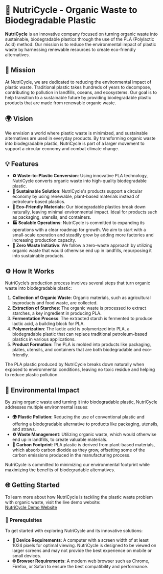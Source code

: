 # 🌱 NutriCycle - Organic Waste to Biodegradable Plastic

**NutriCycle** is an innovative company focused on turning organic waste into sustainable, biodegradable plastics through the use of the PLA (Polylactic Acid) method. Our mission is to reduce the environmental impact of plastic waste by harnessing renewable resources to create eco-friendly alternatives.

## 🚀 Mission

At NutriCycle, we are dedicated to reducing the environmental impact of plastic waste. Traditional plastic takes hundreds of years to decompose, contributing to pollution in landfills, oceans, and ecosystems. Our goal is to help transition to a sustainable future by providing biodegradable plastic products that are made from renewable organic waste.

## 🌍 Vision

We envision a world where plastic waste is minimized, and sustainable alternatives are used in everyday products. By transforming organic waste into biodegradable plastic, NutriCycle is part of a larger movement to support a circular economy and combat climate change.

## 💡 Features

- **♻️ Waste-to-Plastic Conversion**: Using innovative PLA technology, NutriCycle converts organic waste into high-quality biodegradable plastic.
- **🌱 Sustainable Solution**: NutriCycle's products support a circular economy by using renewable, plant-based materials instead of petroleum-based plastics.
- **🌿 Eco-Friendly Materials**: Our biodegradable plastics break down naturally, leaving minimal environmental impact. Ideal for products such as packaging, utensils, and containers.
- **🏭 Scalable Operations**: NutriCycle is committed to expanding its operations with a clear roadmap for growth. We aim to start with a small-scale operation and steadily grow by adding more factories and increasing production capacity.
- **🚯 Zero Waste Initiative**: We follow a zero-waste approach by utilizing organic waste that would otherwise end up in landfills, repurposing it into sustainable products.

## ⚙️ How It Works

NutriCycle’s production process involves several steps that turn organic waste into biodegradable plastic:

1. **Collection of Organic Waste**: Organic materials, such as agricultural byproducts and food waste, are collected.
2. **Extraction of Starches**: The organic waste is processed to extract starches, a key ingredient in producing PLA.
3. **Fermentation Process**: The extracted starch is fermented to produce lactic acid, a building block for PLA.
4. **Polymerization**: The lactic acid is polymerized into PLA, a biodegradable plastic that can replace traditional petroleum-based plastics in various applications.
5. **Product Formation**: The PLA is molded into products like packaging, plates, utensils, and containers that are both biodegradable and eco-friendly.

The PLA plastic produced by NutriCycle breaks down naturally when exposed to environmental conditions, leaving no toxic residue and helping to reduce plastic pollution.

## 🌱 Environmental Impact

By using organic waste and turning it into biodegradable plastic, NutriCycle addresses multiple environmental issues:

- **🌍 Plastic Pollution**: Reducing the use of conventional plastic and offering a biodegradable alternative to products like packaging, utensils, and straws.
- **♻️ Waste Management**: Utilizing organic waste, which would otherwise end up in landfills, to create valuable materials.
- **🌾 Carbon Footprint**: PLA plastic is derived from plant-based materials, which absorb carbon dioxide as they grow, offsetting some of the carbon emissions produced in the manufacturing process.

NutriCycle is committed to minimizing our environmental footprint while maximizing the benefits of biodegradable alternatives.

## 🌐 Getting Started

To learn more about how NutriCycle is tackling the plastic waste problem with organic waste, visit the live demo website:  
[NutriCycle Demo Website](https://anishvdev.github.io/NutriCycle/)

### 🔧 Prerequisites

To get started with exploring NutriCycle and its innovative solutions:

- **📱 Device Requirements**: A computer with a screen width of at least 1024 pixels for optimal viewing. NutriCycle is designed to be viewed on larger screens and may not provide the best experience on mobile or small devices.
- **🌐 Browser Requirements**: A modern web browser such as Chrome, Firefox, or Safari to ensure the best compatibility and performance.
